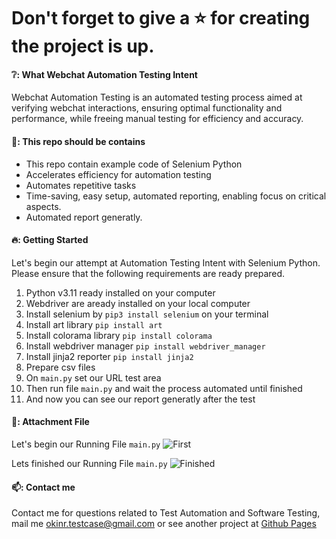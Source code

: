 # Don't forget to give a ⭐ for creating the project is up.

#### ❔: What Webchat Automation Testing Intent

Webchat Automation Testing is an automated testing process aimed at verifying webchat interactions, ensuring optimal functionality and performance, while freeing manual testing for efficiency and accuracy.

#### 👜: This repo should be contains
- This repo contain example code of Selenium Python
- Accelerates efficiency for automation testing
- Automates repetitive tasks
- Time-saving, easy setup, automated reporting, enabling focus on critical aspects.
- Automated report generatly.
  

#### 🔥: Getting Started
Let's begin our attempt at Automation Testing Intent with Selenium Python. Please ensure that the following requirements are ready prepared.

1. Python v3.11 ready installed on your computer
2. Webdriver are aready installed on your local computer
3. Install selenium by `pip3 install selenium` on your terminal
4. Install art library `pip install art`
5. Install colorama library `pip install colorama`
6. Install webdriver manager `pip install webdriver_manager`
7. Install jinja2 reporter `pip install jinja2`
8. Prepare csv files
9. On `main.py` set our URL test area
10. Then run file `main.py` and wait the process automated until finished
11. And now you can see our report generatly after the test

#### 🎫: Attachment File

Let's begin our Running File `main.py`
![First](https://i.im.ge/2023/07/27/9OxAHp.image.png)

Lets finished our Running File `main.py`
![Finished](https://i.im.ge/2023/07/27/9O3Nra.image.png)


#### 📫: Contact me
Contact me for questions related to Test Automation and Software Testing, mail me okinr.testcase@gmail.com or see another project at [Github Pages](https://github.com/okinrtestcase)

